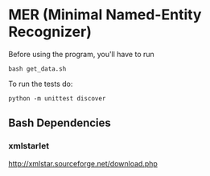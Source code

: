 # MER (Minimal Named-Entity Recognizer)

Before using the program, you'll have to run 

```
bash get_data.sh
```

To run the tests do:

```python -m unittest discover```

## Bash Dependencies

### xmlstarlet

http://xmlstar.sourceforge.net/download.php
